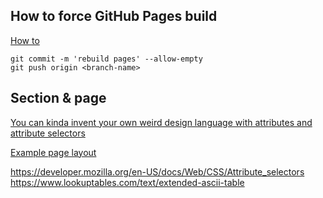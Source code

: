 ## How to force GitHub Pages build

[How to](https://stackoverflow.com/questions/24098792/how-to-force-github-pages-build)

```shell
git commit -m 'rebuild pages' --allow-empty
git push origin <branch-name>
```

## Section & page

[You can kinda invent your own weird design language with attributes and attribute selectors](https://css-tricks.com/weird-design-languages-with-attributes/)

[Example page layout](https://www.npmjs.com/package/gulp-twig)

https://developer.mozilla.org/en-US/docs/Web/CSS/Attribute_selectors
https://www.lookuptables.com/text/extended-ascii-table